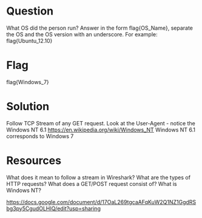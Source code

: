 # Question
What OS did the person run? Answer in the form flag{OS_Name}, separate the OS and the OS version with an underscore.
For example: flag{Ubuntu_12.10}

# Flag
flag{Windows_7}

# Solution
Follow TCP Stream of any GET request.
Look at the User-Agent - notice the Windows NT 6.1
https://en.wikipedia.org/wiki/Windows_NT
Windows NT 6.1 corresponds to Windows 7

# Resources
What does it mean to follow a stream in Wireshark?
What are the types of HTTP requests?
What does a GET/POST request consist of?
What is Windows NT?

https://docs.google.com/document/d/17OaL269tgcaAFqKuW2Q1NZ1GgdRSbg3py5CgudOLHIQ/edit?usp=sharing